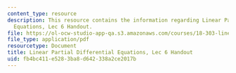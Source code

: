 ```yaml
---
content_type: resource
description: This resource contains the information regarding Linear Partial Differential
  Equations, Lec 6 Handout.
file: https://ol-ocw-studio-app-qa.s3.amazonaws.com/courses/18-303-linear-partial-differential-equations-analysis-and-numerics-fall-2014/fb4bc411e5283ba8d642338a2ce2017b_MIT18_303F14_Lec6.pdf
file_type: application/pdf
resourcetype: Document
title: Linear Partial Differential Equations, Lec 6 Handout
uid: fb4bc411-e528-3ba8-d642-338a2ce2017b
---
```

